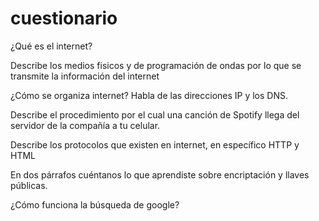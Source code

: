 # cuestionario
<!-- ---- 5oct | @SRTP: debería estar vacío ----  -->
¿Qué es el internet?

Describe los medios fisicos y de programación de ondas por lo que se transmite la información del internet

¿Cómo se organiza internet? Habla de las direcciones IP y los DNS.

Describe el procedimiento por el cual una canción de Spotify llega del servidor de la compañía a tu celular.

Describe los protocolos que existen en internet, en específico HTTP y HTML

En dos párrafos cuéntanos lo que aprendiste sobre encriptación y llaves públicas.

¿Cómo funciona la búsqueda de google?
